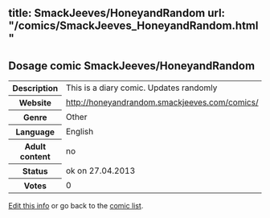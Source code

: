 title: SmackJeeves/HoneyandRandom
url: "/comics/SmackJeeves_HoneyandRandom.html"
---
Dosage comic SmackJeeves/HoneyandRandom
-----------------------------------------

<p id="msg"></p>
<script type="text/javascript">
if (window.location.search === '?edit_info_mail=sent_ok') {
  var elem = document.getElementById("msg");
  elem.innerHTML = 'Edited information sucessfully sent.';
  elem.className = 'ok';
}
</script>
<table class="comicinfo">
<tr>
<th>Description</th><td>This is a diary comic. Updates randomly</td>
</tr>
<tr>
<th>Website</th><td><a href="http://honeyandrandom.smackjeeves.com/comics/">http://honeyandrandom.smackjeeves.com/comics/</a></td>
</tr>
<tr>
<th>Genre</th><td>Other</td>
</tr>
<tr>
<th>Language</th><td>English</td>
</tr>
<tr>
<th>Adult content</th><td>no</td>
</tr>
<tr>
<th>Status</th><td>ok on 27.04.2013</td>
</tr>
<tr>
<th>Votes</th><td>0</td>
</tr>
</table>

[Edit this info](SmackJeeves_HoneyandRandom_edit.html) or go back to the [comic list](../comic-index.html).
